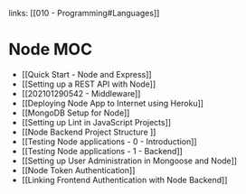 links: [[010 - Programming#Languages]]
# Node MOC
- [[Quick Start - Node and Express]]
- [[Setting up a REST API with Node]]
- [[202101290542 - Middleware]]
- [[Deploying Node App to Internet using Heroku]]
- [[MongoDB Setup for Node]]
- [[Setting up Lint in JavaScript Projects]]
- [[Node Backend Project Structure ]]
- [[Testing Node applications - 0 - Introduction]]
- [[Testing Node applications - 1 - Backend]]
- [[Setting up User Administration in Mongoose and Node]]
- [[Node Token Authentication]]
- [[Linking Frontend Authentication with Node Backend]]